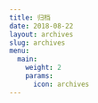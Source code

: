 ```yaml
---
title: 归档
date: 2018-08-22
layout: archives
slug: archives
menu:
  main:
    weight: 2
    params:
      icon: archives
---
```

